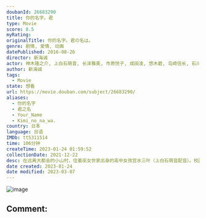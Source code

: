 ```yaml
---
doubanId: 26683290
title: 你的名字。君
type: Movie
score: 8.5
myRating: 
originalTitle: 你的名字。君の名は。
genre: 剧情, 爱情, 动画
datePublished: 2016-08-26
director: 新海诚
actor: 神木隆之介, 上白石萌音, 长泽雅美, 市原悦子, 成田凌, 悠木碧, 岛崎信长, 石川界人, 谷花音, 寺杣昌纪, 大原沙耶香, 井上和彦, 茶风林, 加藤有花, 花泽香菜, 寺崎裕香, 田端佑佳奈, 小野冢贵志, 山崎巴隆, 宇佐美凉子, 佟心竹, 山口智广
author: 新海诚
tags:
  - Movie
state: 想看
url: https://movie.douban.com/subject/26683290/
aliases:
  - 你的名字
  - 君之名
  - Your_Name
  - Kimi_no_na_wa.
country: 日本
language: 日语
IMDb: tt5311514
time: 106分钟
createTime: 2023-01-24 01:59:52
collectionDate: 2021-12-22
desc: 在远离大都会的小山村，住着巫女世家出身的高中女孩宫水三叶（上白石萌音配音）。校园和家庭的原因本就让她充满烦恼，而近一段时间发生的奇怪事件，又让三叶摸不清头脑。不知从何时起，三叶在梦中就会变成一个住在...
date created: 2023-01-24
date modified: 2023-03-07
---
```


![image](p2395733377.jpg)

Comment:
---

